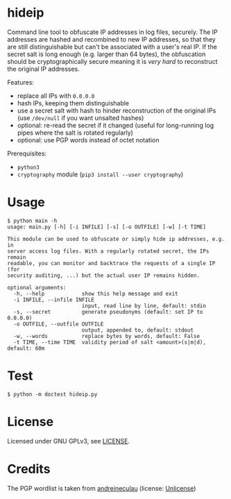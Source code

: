 hideip
======

Command line tool to obfuscate IP addresses in log files, securely. The
IP addresses are hashed and recombined to new IP addresses, so that they
are still distinguishable but can't be associated with a user's real IP.
If the secret salt is long enough (e.g. larger than 64 bytes), the
obfuscation should be cryptographically secure meaning it is *very hard*
to reconstruct the original IP addresses.

Features:
  * replace all IPs with `0.0.0.0`
  * hash IPs, keeping them distinguishable
  * use a secret salt with hash to hinder reconstruction of the original
    IPs (use `/dev/null` if you want unsalted hashes)
  * optional: re-read the secret if it changed (useful for long-running
    log pipes where the salt is rotated regularly)
  * optional: use PGP words instead of octet notation

Prerequisites:

  * `python3`
  * `cryptography` module (`pip3 install --user cryptography`)

Usage
=====

```console
$ python main -h
usage: main.py [-h] [-i INFILE] [-s] [-o OUTFILE] [-w] [-t TIME]

This module can be used to obfuscate or simply hide ip addresses, e.g. in
server access log files. With a regularly rotated secret, the IPs remain
readable, you can monitor and backtrace the requests of a single IP (for
security auditing, ...) but the actual user IP remains hidden.

optional arguments:
  -h, --help            show this help message and exit
  -i INFILE, --infile INFILE
                        input, read line by line, default: stdin
  -s, --secret          generate pseudonyms (default: set IP to 0.0.0.0)
  -o OUTFILE, --outfile OUTFILE
                        output, appended to, default: stdout
  -w, --words           replace bytes by words, default: False
  -t TIME, --time TIME  validity period of salt <amount>(s|m|d), default: 60m
```

Test
====

```console
$ python -m doctest hideip.py
```

License
=======

Licensed under GNU GPLv3, see [LICENSE](LICENSE).

Credits
=======

The PGP wordlist is taken from [andreineculau](https://github.com/andreineculau/pgp-word-list) (license: [Unlicense](http://unlicense.org))

